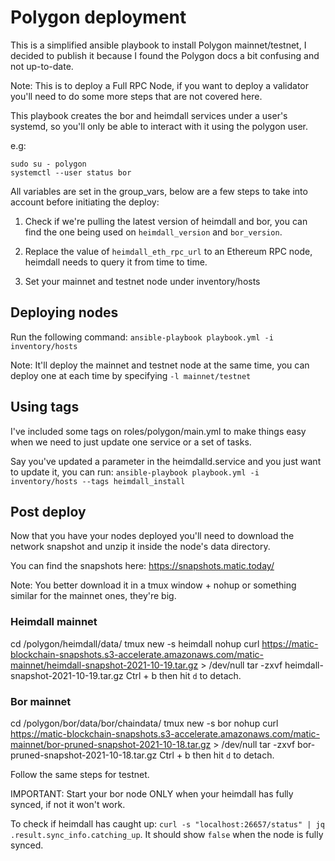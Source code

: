 # Polygon deployment

This is a simplified ansible playbook to install Polygon mainnet/testnet, I decided to publish it because I found the Polygon docs a bit confusing and not up-to-date.

Note: This is to deploy a Full RPC Node, if you want to deploy a validator you'll need to do some more steps that are not covered here.

This playbook creates the bor and heimdall services under a user's systemd, so you'll only be able to interact with it using the polygon user.

e.g:
```
sudo su - polygon
systemctl --user status bor
```

All variables are set in the group_vars, below are a few steps to take into account before initiating the deploy:

1. Check if we're pulling the latest version of heimdall and bor, you can find the one being used on `heimdall_version` and `bor_version`.

2. Replace the value of `heimdall_eth_rpc_url` to an Ethereum RPC node, heimdall needs to query it from time to time.

3. Set your mainnet and testnet node under inventory/hosts


## Deploying nodes

Run the following command: `ansible-playbook playbook.yml -i inventory/hosts`

Note: It'll deploy the mainnet and testnet node at the same time, you can deploy one at each time by specifying `-l mainnet/testnet`

## Using tags

I've included some tags on roles/polygon/main.yml to make things easy when we need to just update one service or a set of tasks.

Say you've updated a parameter in the heimdalld.service and you just want to update it, you can run: `ansible-playbook playbook.yml -i inventory/hosts --tags heimdall_install`

## Post deploy

Now that you have your nodes deployed you'll need to download the network snapshot and unzip it inside the node's data directory.

You can find the snapshots here: https://snapshots.matic.today/

Note: You better download it in a tmux window + nohup or something similar for the mainnet ones, they're big.

### Heimdall mainnet

cd /polygon/heimdall/data/
tmux new -s heimdall
nohup curl https://matic-blockchain-snapshots.s3-accelerate.amazonaws.com/matic-mainnet/heimdall-snapshot-2021-10-19.tar.gz > /dev/null
tar -zxvf heimdall-snapshot-2021-10-19.tar.gz 
Ctrl + b then hit `d` to detach.

### Bor mainnet

cd /polygon/bor/data/bor/chaindata/
tmux new -s bor
nohup curl https://matic-blockchain-snapshots.s3-accelerate.amazonaws.com/matic-mainnet/bor-pruned-snapshot-2021-10-18.tar.gz > /dev/null
tar -zxvf bor-pruned-snapshot-2021-10-18.tar.gz
Ctrl + b then hit `d` to detach.


Follow the same steps for testnet.

IMPORTANT: Start your bor node ONLY when your heimdall has fully synced, if not it won't work.

To check if heimdall has caught up: `curl -s "localhost:26657/status" | jq .result.sync_info.catching_up`. It should show `false` when the node is fully synced.




